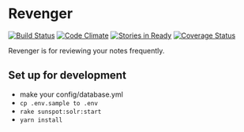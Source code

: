 # Revenger

[![Build Status](https://travis-ci.org/willnet/revenger.svg?branch=travis)](https://travis-ci.org/willnet/revenger)
[![Code Climate](https://codeclimate.com/github/willnet/revenger/badges/gpa.svg)](https://codeclimate.com/github/willnet/revenger)
[![Stories in Ready](https://badge.waffle.io/willnet/revenger.png?label=ready&title=Ready)](https://waffle.io/willnet/revenger)
[![Coverage Status](https://coveralls.io/repos/willnet/revenger/badge.png)](https://coveralls.io/r/willnet/revenger)

Revenger is for reviewing your notes frequently.

## Set up for development

* make your config/database.yml
* `cp .env.sample to .env`
* `rake sunspot:solr:start`
* `yarn install`
